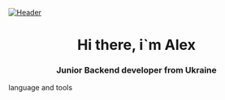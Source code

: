 [![Header](https://github.com/Fxr-Whxt/Fxr-Whxt/blob/main/assets/animation.gif)](https://github.com/Fxr-Whxt)

<div id="Header" align="center">
    <h1>Hi there, i`m Alex</h1>
    <h3>Junior Backend developer from Ukraine</h3>
</div>



language and tools

